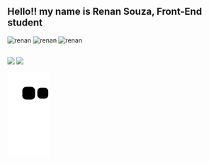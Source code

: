 ## Hello!! my name is Renan Souza, Front-End student
 <div style="display: inline_block">
   <img align="center" alt="renan" height="30" width="40" src="https://cdn.jsdelivr.net/gh/devicons/devicon/icons/html5/html5-original.svg">
   <img align="center" alt="renan" height="30" width="40" src="https://cdn.jsdelivr.net/gh/devicons/devicon/icons/css3/css3-original.svg">
   <img align="center" alt="renan" height="30" width="40" src="https://cdn.jsdelivr.net/gh/devicons/devicon/icons/javascript/javascript-original.svg">
  </div>

## <div align="center">
  <img height="180em" src="https://github-readme-stats.vercel.app/api?username=renansouza12&show_icons=true&theme=tokyonight&include_all_commits=true&count_private=true&border_color=#000"/>
 <img height="180em" src="https://github-readme-stats.vercel.app/api/top-langs/?username=renansouza12&layout=compact&langs_count=7&theme=tokyonight"/>
</div>
 
  
  ![Snake animation](https://github.com/renansouza12/renansouza12/blob/output/github-contribution-grid-snake.svg)
